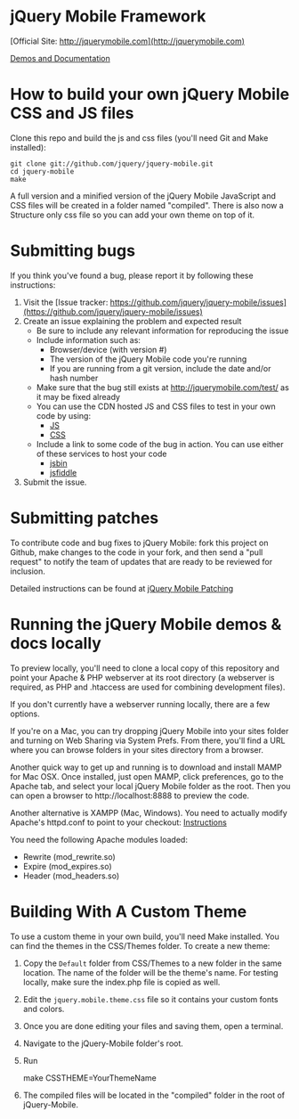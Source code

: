 jQuery Mobile Framework
=======================
[Official Site: http://jquerymobile.com](http://jquerymobile.com)

[Demos and Documentation](http://jquerymobile.com/test/)

How to build your own jQuery Mobile CSS and JS files
====================================================
Clone this repo and build the js and css files (you'll need Git and Make installed):

    git clone git://github.com/jquery/jquery-mobile.git
    cd jquery-mobile
    make

A full version and a minified version of the jQuery Mobile JavaScript and CSS files will be created 
in a folder named "compiled". There is also now a Structure only css file so you can add your own theme on top of it.

Submitting bugs
===============
If you think you've found a bug, please report it by following these instructions:  

1. Visit the [Issue tracker: https://github.com/jquery/jquery-mobile/issues](https://github.com/jquery/jquery-mobile/issues)
2. Create an issue explaining the problem and expected result
    - Be sure to include any relevant information for reproducing the issue
    - Include information such as:
        * Browser/device (with version #)
        * The version of the jQuery Mobile code you're running
        * If you are running from a git version, include the date and/or hash number
    - Make sure that the bug still exists at http://jquerymobile.com/test/ as it may be fixed already
    - You can use the CDN hosted JS and CSS files to test in your own code by using:
        * [JS](http://code.jquery.com/mobile/latest/jquery.mobile.min.js)
        * [CSS](http://code.jquery.com/mobile/latest/jquery.mobile.min.css)
    - Include a link to some code of the bug in action. You can use either of these services to host your code
        * [jsbin](http://jsbin.com)
        * [jsfiddle](http://jsfiddle.net)
3. Submit the issue.

Submitting patches
==================
To contribute code and bug fixes to jQuery Mobile: fork this project on Github, make changes to the code in your fork, 
and then send a "pull request" to notify the team of updates that are ready to be reviewed for inclusion.

Detailed instructions can be found at [jQuery Mobile Patching](https://gist.github.com/1294035)

Running the jQuery Mobile demos & docs locally
==============================================
To preview locally, you'll need to clone a local copy of this repository and point your Apache & PHP webserver at its 
root directory (a webserver is required, as PHP and .htaccess are used for combining development files).

If you don't currently have a webserver running locally, there are a few options. 

If you're on a Mac, you can try dropping jQuery Mobile into your sites folder and turning on Web Sharing via System 
Prefs. From there, you'll find a URL where you can browse folders in your sites directory from a browser.

Another quick way to get up and running is to download and install MAMP for Mac OSX. Once installed, just open MAMP, 
click preferences, go to the Apache tab, and select your local jQuery Mobile folder as the root. Then you can open a 
browser to http://localhost:8888 to preview the code.

Another alternative is XAMPP (Mac, Windows). You need to actually modify Apache's httpd.conf to point to your checkout:
[Instructions](http://www.apachefriends.org/en/xampp.html)

You need the following Apache modules loaded:

* Rewrite (mod\_rewrite.so)
* Expire (mod\_expires.so)
* Header (mod\_headers.so)

Building With A Custom Theme
============================
To use a custom theme in your own build, you'll need Make installed. You can find the themes in the CSS/Themes folder.
To create a new theme:
1. Copy the `Default` folder from CSS/Themes to a new folder in the same location. The name of the folder will be the
theme's name. For testing locally, make sure the index.php file is copied as well.
2. Edit the `jquery.mobile.theme.css` file so it contains your custom fonts and colors.
3. Once you are done editing your files and saving them, open a terminal.
4. Navigate to the jQuery-Mobile folder's root.
5. Run

    make CSSTHEME=YourThemeName
    
6. The compiled files will be located in the "compiled" folder in the root of jQuery-Mobile.